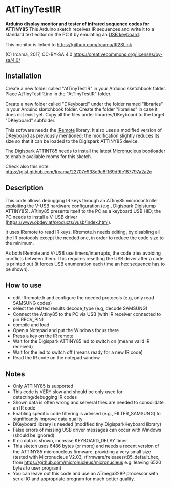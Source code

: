 # AtTinyTestIR
**Arduino display monitor and tester of infrared sequence codes for ATTINY85**
This Arduino sketch receives IR sequences and write it to a standard text editor on the PC it by emulating an [USB keyboard](https://digistump.com/wiki/digispark/tutorials/digikeyboard).

This monitor is linked to https://github.com/Ircama/IR2SLink

(C) Ircama, 2017, CC-BY-SA 4.0
https://creativecommons.org/licenses/by-sa/4.0/

## Installation
Create a new folder called "AtTinyTestIR" in your Arduino sketchbook folder.
Place AtTinyTestIR.ino in the "AtTinyTestIR" folder.

Create a new folder called "DKeyboard" under the folder named "libraries" in your Arduino sketchbook folder.
Create the folder "libraries" in case it does not exist yet. Copy all the files under libraries/DKeyboard
to the target "DKeyboard" subfolder.

This software needs the [IRemote](https://github.com/z3t0/Arduino-IRremote) library. It also uses a modified version of [DKeyboard](https://github.com/digistump/DigistumpArduino/tree/master/digistump-avr/libraries/DigisparkKeyboard) as previously mentioned; the modification slightly reduces its size so that it can be loaded to the Digispark ATTINY85 device.

The Digispark ATTINT85 needs to install the latest [Micronucleus](https://github.com/micronucleus/micronucleus) bootloader to enable available rooms for this sketch.

Check also this note: https://gist.github.com/Ircama/22707e938e9c8f169d9fe187797a2a2c

## Description
This code allows debugging IR keys through an ATtiny85 microcontroller exploiting the
V-USB hardware configuration (e.g., Digispark Digistump ATTINY85). ATtiny85 presents
itself to the PC as a keyboard USB HID; the PC needs to install a V-USB driver
(https://www.obdev.at/products/vusb/index.html).

It uses IRemote to read IR keys. IRremote.h needs editing, by  disabling all the IR
protocols except the needed one, in order to reduce the code size to the minimum.

As both IRemote and V-USB use timers/interrupts, the code tries avoiding conflicts
between them. This requires resetting the USB driver after a code is printed out
(it forces USB enumeration each time an hex sequence has to be shown).
 
## How to use
- edit IRremote.h and configure the needed protocols (e.g, only read SAMSUNG codes)
- select the related results.decode_type (e.g, decode SAMSUNG)
- Connect the Attiny85 to the PC via USB (with IR receiver connected to pin RECV_PIN)
- compile and load
- Open a Notepad and put the Windows focus there
- Press a key on the IR remote
- Wait for the Digispark ATTINY85 led to switch on (means valid IR received)
- Wait for the led to switch off (means ready for a new IR code)
- Read the IR code on the notepad window

## Notes
 - Only ATTINY85 is supported
 - This code is VERY slow and should be only used for detecting/debugging IR codes
 - Shown data is often wrong and serveral tries are needed to consolidate an IR code
 - Enabling specific code filtering is advised (e.g., FILTER_SAMSUNG) to significantly
   improve data quality
 - DKeyboard library is needed (modified tiny DigisparkKeyboard library)
 - False errors of missing USB driver messages can occur with Windows (should be ignored)
 - If no data is shown, increase KEYBOARD_DELAY timer
 - This sketch uses 6486 bytes (or more) and needs a recent version of the ATTINY85
   micronucleus firmware, providing a very small size (tested with Micronucleus V2.03,
   /firmware/releases/t85_default.hex,
   from https://github.com/micronucleus/micronucleus  e.g. leaving 6520 bytes to user
   program)
 - You can leave out this code and use an ATmega328P processor with serial IO and
   appropriate program for much better quality.
